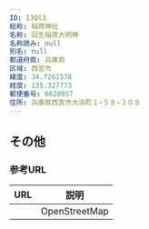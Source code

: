 ```yaml
---
ID: I3Ql3
総称: 稲荷神社
名称: 回生稲荷大明神
名称読み: null
別名: null
都道府県: 兵庫県
区域: 西宮市
緯度: 34.7261578
経度: 135.327773
郵便番号: 6620957
住所: 兵庫県西宮市大浜町１−５８−３０８
---
```


## その他

### 参考URL

| URL | 説明          |
| --- | ------------- |
|     | OpenStreetMap |
